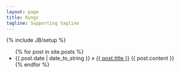 ```yaml
---
layout: page
title: Kungs
tagline: Supporting tagline
---
```

{% include JB/setup %}

<ul class="posts">
  {% for post in site.posts %}
    <li>
    	<span class="post_title">{{ post.date | date_to_string }} &raquo; <a href="{{ BASE_PATH }}{{ post.url }}">{{ post.title }}</a>
    	</span>{{ post.content }}
    </li>
  {% endfor %}
</ul>
